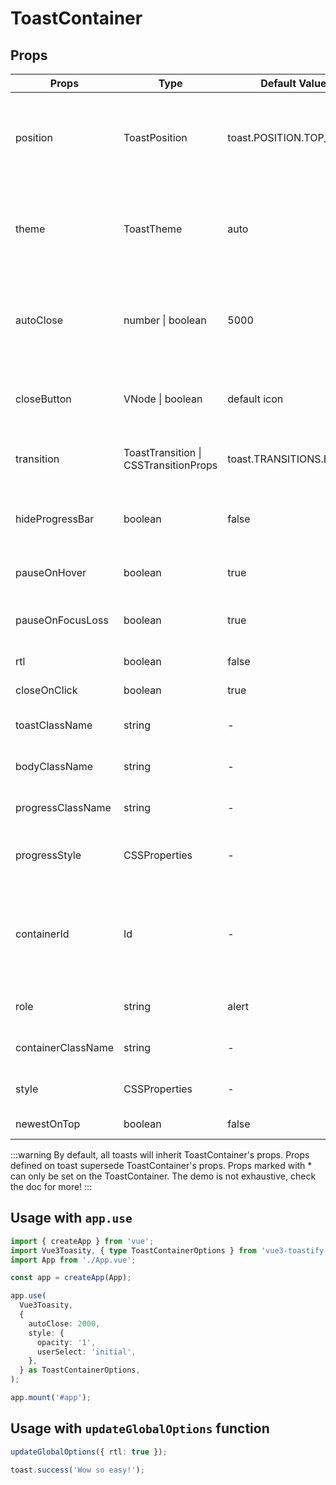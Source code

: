 # ToastContainer

## Props

| Props                | Type              | Default Value            | Description                                                                                  |
| -------------------- | ----------------- | ------------------------ | -------------------------------------------------------------------------------------------- |
| position             | ToastPosition     | toast.POSITION.TOP_RIGHT | One of top-right, top-center, top-left, bottom-right, bottom-center, bottom-left             |
| theme                | ToastTheme        | auto                     | One of auto, light, dark, colored, `auto` means automatically detects system theme colors    |
| autoClose            | number \| boolean | 5000                     | Delay in ms to close the toast. If set to false, the notification needs to be closed manually|
| closeButton          | VNode \| boolean  | default icon             | Replace the default close button or `false` to hide the button                               |
| transition           | ToastTransition   \| CSSTransitionProps      | toast.TRANSITIONS.Bounce    | A reference to a valid transition animation                    |
| hideProgressBar      | boolean           | false     | Display or not the progress bar below the toast(remaining time)                                             |
| pauseOnHover         | boolean           | true      | Keep the timer running or not on hover                                                                      |
| pauseOnFocusLoss     | boolean           | true      | Pause the timer when the window loses focus                                                                 |
| rtl                  | boolean           | false     | Support right to left content                                                                               |
| closeOnClick         | boolean           | true      | Dismiss toast on click                                                                                      |
| toastClassName       | string            | -         | Add optional classes to the toast                                                                           |
| bodyClassName        | string            | -         | Add optional classes to the toast body                                                                      |
| progressClassName    | string            | -         | Add optional classes to the progress bar                                                                    |
| progressStyle        | CSSProperties     | -         | Add optional inline style to the progress bar                                                               |
| containerId          | Id  | -           | Used to identify the ToastContainer when working with multiple container. Also used to set the id attribute             |
| role                 | string            | alert     | Define the ARIA role for the toasts                                                                         |
| containerClassName   | string            | -         | Add optional classes to the container                                                                       |
| style                | CSSProperties     | -         | Add optional inline style to the container                                                                  |
| newestOnTop          | boolean           | false     | Display newest toast on top                                                                                 |

:::warning
By default, all toasts will inherit ToastContainer's props. Props defined on toast supersede ToastContainer's props. Props marked with * can only be set on the ToastContainer. The demo is not exhaustive, check the doc for more!
:::

## Usage with `app.use`

```ts
import { createApp } from 'vue';
import Vue3Toasity, { type ToastContainerOptions } from 'vue3-toastify';
import App from './App.vue';

const app = createApp(App);

app.use(
  Vue3Toasity,
  {
    autoClose: 2000,
    style: {
      opacity: '1',
      userSelect: 'initial',
    },
  } as ToastContainerOptions,
);

app.mount('#app');
```

## Usage with `updateGlobalOptions` function

```ts
updateGlobalOptions({ rtl: true });

toast.success('Wow so easy!');
```
